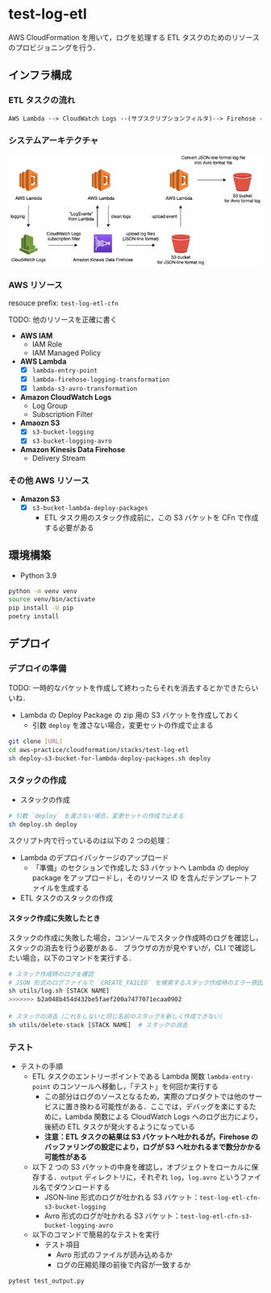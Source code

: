 # test-log-etl

AWS CloudFormation を用いて，ログを処理する ETL タスクのためのリソースのプロビジョニングを行う．

## インフラ構成

### ETL タスクの流れ

```txt
AWS Lambda --> CloudWatch Logs --(サブスクリプションフィルタ)--> Firehose -> S3
```

### システムアーキテクチャ

![img](./docs/img/test-log-etl-architecture.png)

### AWS リソース

resouce prefix: `test-log-etl-cfn`

TODO: 他のリソースを正確に書く

- **AWS IAM**
  - IAM Role
  - IAM Managed Policy
- **AWS Lambda**
  - [x] `lambda-entry-point`
  - [x] `lambda-firehose-logging-transformation`
  - [x] `lambda-s3-avro-transformation`
- **Amazon CloudWatch Logs**
  - Log Group
  - Subscription Filter
- **Amaozn S3**
  - [x] `s3-bucket-logging`
  - [x] `s3-bucket-logging-avro`
- **Amazon Kinesis Data Firehose**
  - Delivery Stream

### その他 AWS リソース

- **Amazon S3**
  - [x] `s3-bucket-lambda-deploy-packages`
    - ETL タスク用のスタック作成前に，この S3 バケットを CFn で作成する必要がある

## 環境構築

- Python 3.9

```sh
python -m venv venv
source venv/bin/activate
pip install -U pip
poetry install
```

## デプロイ

### デプロイの準備

TODO: 一時的なバケットを作成して終わったらそれを消去するとかできたらいいね．

- Lambda の Deploy Package の zip 用の S3 バケットを作成しておく
  - 引数 `deploy` を渡さない場合，変更セットの作成で止まる

```sh
git clone [URL]
cd aws-practice/cloudformation/stacks/test-log-etl
sh deploy-s3-bucket-for-lambda-deploy-packages.sh deploy
```

### スタックの作成

- スタックの作成

```sh
# 引数 `deploy` を渡さない場合，変更セットの作成で止まる
sh deploy.sh deploy
```

スクリプト内で行っているのは以下の 2 つの処理：

- Lambda のデプロイパッケージのアップロード
  - 「準備」のセクションで作成した S3 バケットへ Lambda の deploy package をアップロードし，そのリソース ID を含んだテンプレートファイルを生成する
- ETL タスクのスタックの作成

#### スタック作成に失敗したとき

スタックの作成に失敗した場合，コンソールでスタック作成時のログを確認し，スタックの消去を行う必要がある．
ブラウザの方が見やすいが，CLI で確認したい場合，以下のコマンドを実行する．

```sh
# スタック作成時のログを確認
# JSON 形式のログファイルで `CREATE_FAILED` を検索するスタック作成時のエラー原因が分かる
sh utils/log.sh [STACK NAME]
>>>>>>> b2a048b454d432be5faef200a7477071ecaa0902

# スタックの消去（これをしないと同じ名前のスタックを新しく作成できない）
sh utils/delete-stack [STACK NAME]  # スタックの消去
```

### テスト

- テストの手順
  - ETL タスクのエントリーポイントである Lambda 関数 `lambda-entry-point` のコンソールへ移動し，「テスト」を何回か実行する
    - この部分はログのソースとなるため，実際のプロダクトでは他のサービスに置き換わる可能性がある．ここでは，デバッグを楽にするために，Lambda 関数による CloudWatch Logs へのログ出力により，後続の ETL タスクが発火するようになっている
    - **注意：ETL タスクの結果は S3 バケットへ吐かれるが，Firehose のバッファリングの設定により，ログが S3 へ吐かれるまで数分かかる可能性がある**
  - 以下 2 つの S3 バケットの中身を確認し，オブジェクトをローカルに保存する．`output` ディレクトリに，それぞれ `log`，`log.avro` というファイル名でダウンロードする
    - JSON-line 形式のログが吐かれる S3 バケット：`test-log-etl-cfn-s3-bucket-logging`
    - Avro 形式のログが吐かれる S3 バケット：`test-log-etl-cfn-s3-bucket-logging-avro`
  - 以下のコマンドで簡易的なテストを実行
    - テスト項目
      - Avro 形式のファイルが読み込めるか
      - ログの圧縮処理の前後で内容が一致するか

```sh
pytest test_output.py
```
